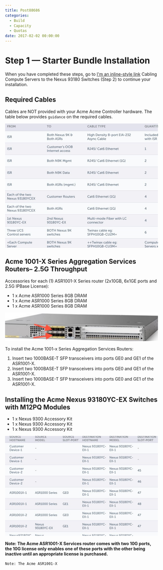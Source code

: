 ```yaml
---
title: Post88686
categories:
  - Build
  - Capacity
  - Quotas
date: 2017-02-02 00:00:00
---
```


# Step 1 — Starter Bundle Installation

When you have completed these steps, go to [I'm an inline-style link](https://www.google.com) Cabling Compute Servers to the Nexus 93180 Switches (Step 2) to continue your installation.

## Required Cables

Cables are NOT provided with your Acme Acme Controller hardware. The table below provides `guidance` on the
required cables.

![Alt](/images/test.jpg)

## Acme 1001-X Series Aggregation Services Routers– 2.5G Throughput

Accessories for each (1) ASR1001-X Series router (2x10GB, 6x1GE ports and 2.5G IPBase License):

* 1 x Acme ASR1000 Series 8GB DRAM
* 1 x Acme ASR1000 Series 8GB DRAM
* 1 x Acme ASR1000 Series 8GB DRAM

![Alt](/images/test2.jpg)

To install the Acme 1001-x Series Aggregation Services Routers:

1. Insert two 1000BASE-T SFP transceivers into ports GE0 and GE1 of the ASR1001-X.
2. Insert two 1000BASE-T SFP transceivers into ports GE0 and GE1 of the ASR1001-X.
3. Insert two 1000BASE-T SFP transceivers into ports GE0 and GE1 of the ASR1001-X.

## Installing the Acme Nexus   93180YC-EX Switches with M12PQ Modules

* 1 x Nexus 9300 Accessory Kit
* 1 x Nexus 9300 Accessory Kit
* 1 x Nexus 9300 Accessory Kit

![Alt](/images/test3.jpg)

**Note: The Acme ASR1001-X Services router comes with two 10G ports, the 10G license only enables one of these ports with the other being inactive until an appropriate license is purchased.**


`Note: The Acme ASR1001-X`